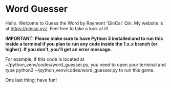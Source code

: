 # Word Guesser

Hello. Welcome to Guess the Word by Raymont 'QinCai' Qin. My website is at https://qincai.xyz. Feel free to take a look at it!

**IMPORTANT: Please make sure to have Python 3 installed and to run this inside a terminal if you plan to run any code inside the 1.x.x branch (or higher). If you don't, you'll get an error message.** 

For example, if this code is located at ~/python_venv/codes/word_guesser.py, you need to open your terminal and type python3 ~/python_venv/codes/word_guesser.py to run this game. 

One last thing: have fun! 
